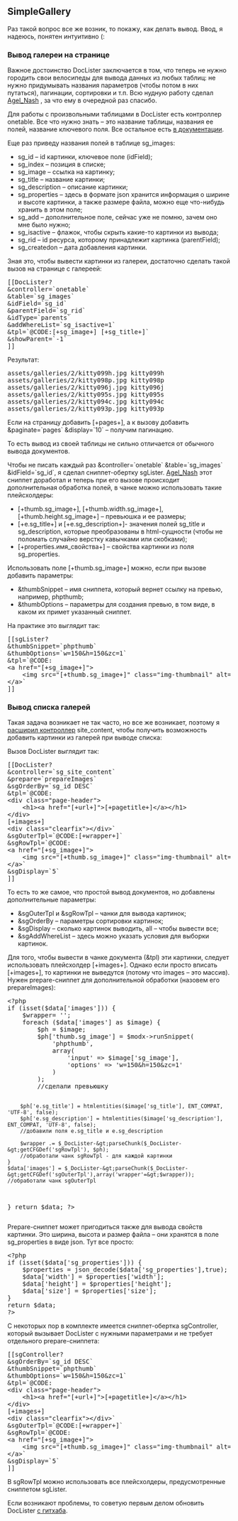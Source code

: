
<meta http-equiv="Content-Type" content="text/html; charset=utf-8">
<h2>SimpleGallery</h2>

<p>Раз такой вопрос все же возник, то покажу, как делать вывод. Ввод, я надеюсь, понятен интуитивно (:</p>
<h3 class="sub-header">Вывод галереи на странице</h3>
<p>Важное достоинство DocLister заключается в том, что теперь не нужно городить свои велосипеды для вывода данных из любых таблиц: не нужно придумывать названия параметров (чтобы потом в них путаться), пагинации, сортировки и т.п. Всю нудную работу сделал <a href="http://modx.im/profile/Agel_Nash/" rel="nofollow" target="_blank">Agel_Nash</a> , за что ему в очередной раз спасибо.</p>
<p>Для работы с произвольными таблицами в DocLister есть контроллер onetable. Все что нужно знать – это название таблицы, названия ее полей, название ключевого поля. Все остальное есть <a href="doclister/index.html" target="_blank">в документации</a>.</p>
<p>Еще раз приведу названия полей в таблице <span class="text-bold">sg_images</span>:</p>
<ul>
	<li><span class="text-bold">sg_id</span> – id картинки, <span class="text-bold">ключевое поле (idField)</span>;</li>
	<li><span class="text-bold">sg_index</span> – позиция в списке;</li>
	<li><span class="text-bold">sg_image</span> – ссылка на картинку;</li>
	<li><span class="text-bold">sg_title</span> – название картинки;</li>
	<li><span class="text-bold">sg_description</span> – описание картинки;</li>
	<li><span class="text-bold">sg_properties</span> – здесь в формате json хранится информация о ширине и высоте картинки, а также размере файла, можно еще что-нибудь хранить в этом поле;</li>
	<li><span class="text-bold">sg_add</span> – дополнительное поле, сейчас уже не помню, зачем оно мне было нужно;</li>
	<li><span class="text-bold">sg_isactive</span> – флажок, чтобы скрыть какие-то картинки из вывода;</li>
	<li><span class="text-bold">sg_rid</span> – id ресурса, которому принадлежит картинка (parentField);</li>
	<li><span class="text-bold">sg_createdon</span> – дата добавления картинки.</li>
</ul>

<p>Зная это, чтобы вывести картинки из галереи, достаточно сделать такой вызов на странице с галереей:</p>
<pre class="brush: html;">
[[DocLister?
&controller=`onetable`
&table=`sg_images`
&idField=`sg_id`
&parentField=`sg_rid`
&idType=`parents`
&addWhereList=`sg_isactive=1`
&tpl=`@CODE:[+sg_image+] [+sg_title+]`
&showParent=`-1`
]]
</pre>

<p>Результат:</p>
<pre class="brush: html;">
assets/galleries/2/kitty099h.jpg kitty099h
assets/galleries/2/kitty098p.jpg kitty098p
assets/galleries/2/kitty096j.jpg kitty096j
assets/galleries/2/kitty095s.jpg kitty095s
assets/galleries/2/kitty094c.jpg kitty094c
assets/galleries/2/kitty093p.jpg kitty093p
</pre>
<p>Если на страницу добавить [+pages+], а к вызову добавить &paginate=`pages` &display=`10` – получим пагинацию. </p>
<p>То есть вывод из своей таблицы не сильно отличается от обычного вывода документов.</p>
<p>Чтобы не писать каждый раз &controller=`onetable` &table=`sg_images` &idField=`sg_id`, я сделал сниппет-обертку sgLister. <a href="http://modx.im/profile/Agel_Nash/" rel="nofollow" target="_blank">Agel_Nash</a> этот сниппет доработал и теперь при его вызове происходит дополнительная обработка полей, в чанке можно использовать такие плейсхолдеры:</p>
<ul>
	<li>[+thumb.sg_image+], [+thumb.width.sg_image+], [+thumb.height.sg_image+] – превьюшка и ее размеры;</li>
	<li>[+e.sg_title+] и [+e.sg_description+]- значения полей sg_title и sg_description, которые преобразованы в html-сущности (чтобы не поломать случайно верстку кавычками или скобками);</li>
	<li>[+properties.имя_свойства+] – свойства картинки из поля sg_properties.</li>
</ul>
<p>Использовать поле [+thumb.sg_image+] можно, если при вызове добавить параметры:</p>
<ul>
	<li><span class="text-bold">&thumbSnippet</span> – имя сниппета, который вернет ссылку на превью, например, phpthumb;</li>
	<li><span class="text-bold">&thumbOptions</span> – параметры для создания превью, в том виде, в каком их примет указанный сниппет.</li>
</ul>
<p>На практике это выглядит так:</p>
<pre class="brush: html;">
[[sgLister? 
&thumbSnippet=`phpthumb`
&thumbOptions=`w=150&h=150&zc=1`
&tpl=`@CODE:
&lt;a href="[+sg_image+]"&gt;
	&lt;img src="[+thumb.sg_image+]" class="img-thumbnail" alt="[+e.sg_title+]" title="[+e.sg_description+]"&gt;
&lt;/a&gt;`
]]
</pre>

<h3 class="sub-header">Вывод списка галерей</h3>
<p>Такая задача возникает не так часто, но все же возникает, поэтому я <a href="http://modx.im/blog/docs/2759.html" rel="nofollow" target="_blank">расширил контроллер</a> site_content, чтобы получить возможность добавить картинки из галерей при выводе списка:
</p>
<p>Вызов DocLister выглядит так:</p>
<pre class="brush: html;">
[[DocLister? 
&controller=`sg_site_content`
&prepare=`prepareImages`
&sgOrderBy=`sg_id DESC`
&tpl=`@CODE:
&lt;div class="page-header"&gt;
	&lt;h1&gt;&lt;a href="[+url+]"&gt;[+pagetitle+]&lt;/a&gt;&lt;/h1&gt;
&lt;/div&gt;
[+images+]
&lt;div class="clearfix"&gt;&lt;/div&gt;` 
&sgOuterTpl=`@CODE:[+wrapper+]`
&sgRowTpl=`@CODE:
&lt;a href="[+sg_image+]"&gt;
	&lt;img src="[+thumb.sg_image+]" class="img-thumbnail" alt="[+e.sg_title+]" title="[+e.sg_description+]"&gt;
&lt;/a&gt;`
&sgDisplay=`5`
]]
</pre>

<p>То есть то же самое, что простой вывод документов, но добавлены дополнительные параметры:</p>
<ul>
	<li><span class="text-bold">&sgOuterTpl и &sgRowTpl</span> – чанки для вывода картинок;</li>
	<li><span class="text-bold">&sgOrderBy</span> – параметры сортировки картинок;</li>
	<li><span class="text-bold">&sgDisplay</span> – сколько картинок выводить, all – чтобы вывести все;</li>
	<li><span class="text-bold">&sgAddWhereList</span> – здесь можно указать условия для выборки картинок.</li>
</ul>

<p>Для того, чтобы вывести в чанке документа (&tpl) эти картинки, следует использовать плейсхолдер [+images+]. Однако если просто вписать [+images+], то картинки не выведутся (потому что images – это массив). Нужен prepare-сниппет для дополнительной обработки (назовем его prepareImages):</p>
<pre class="brush: php;">
&lt;?php
if (isset($data['images'])) {
	$wrapper= '';
	foreach ($data['images'] as $image) {
		$ph = $image;
		$ph['thumb.sg_image'] = $modx-&gt;runSnippet(
			'phpthumb',
			array(
				'input' =&gt; $image['sg_image'],
				'options' =&gt; 'w=150&h=150&zc=1'
			)
		);
		//сделали превьюшку

		$ph['e.sg_title'] = htmlentities($image['sg_title'], ENT_COMPAT, 'UTF-8', false);
		$ph['e.sg_description'] = htmlentities($image['sg_description'], ENT_COMPAT, 'UTF-8', false);
		//добавили поля e.sg_title и e.sg_description

		$wrapper .= $_DocLister-&gt;parseChunk($_DocLister-&gt;getCFGDef('sgRowTpl'), $ph);
		//обработали чанк sgRowTpl - для каждой картинки
	}
	$data['images'] = $_DocLister-&gt;parseChunk($_DocLister-&gt;getCFGDef('sgOuterTpl'),array('wrapper'=&gt;$wrapper));
	//обработали чанк sgOuterTpl
}
return $data;
?&gt;
</pre>

<p>Prepare-сниппет может пригодиться также для вывода свойств картинки. Это ширина, высота и размер файла – они хранятся в поле sg_properties в виде json. Тут все просто:</p>
<pre class="brush: php;">
&lt;?php
if (isset($data['sg_properties'])) {
    $properties = json_decode($data['sg_properties'],true);
    $data['width'] = $properties['width'];
    $data['height'] = $properties['height'];
    $data['size'] = $properties['size'];
}
return $data;
?&gt;
</pre>

<p>С некоторых пор в комплекте имеется сниппет-обертка sgController, который вызывает DocLister с нужными параметрами и не требует отдельного prepare-сниппета:</p>
<pre class="brush: html;">
[[sgController? 
&sgOrderBy=`sg_id DESC`
&thumbSnippet=`phpthumb`
&thumbOptions=`w=150&h=150&zc=1`
&tpl=`@CODE:
&lt;div class="page-header"&gt;
	&lt;h1&gt;&lt;a href="[+url+]"&gt;[+pagetitle+]&lt;/a&gt;&lt;/h1&gt;
&lt;/div&gt;
[+images+]
&lt;div class="clearfix"&gt;&lt;/div&gt;` 
&sgOuterTpl=`@CODE:[+wrapper+]`
&sgRowTpl=`@CODE:
&lt;a href="[+sg_image+]"&gt;
	&lt;img src="[+thumb.sg_image+]" class="img-thumbnail" alt="[+e.sg_title+]" title="[+e.sg_description+]"&gt;
&lt;/a&gt;`
&sgDisplay=`5`
]]
</pre>
<p>В sgRowTpl можно использовать все плейсхолдеры, предусмотренные сниппетом sgLister.</p>
<p class="text-bold">Если возникают проблемы, то советую первым делом обновить DocLister <a href="https://github.com/AgexNash" rel="nofollow" target="_blank">с гитхаба</a>.</p>